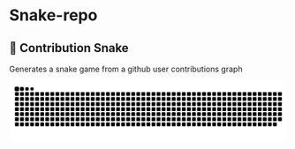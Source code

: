 # Snake-repo
## 🐍 Contribution Snake

Generates a snake game from a github user contributions graph

<picture>
  <source
    media="(prefers-color-scheme: dark)"
    srcset="https://github.com/AYushKUmar1161/platane/snk/output/github-contribution-grid-snake-dark.svg"
  />
  <source
    media="(prefers-color-scheme: light)"
    srcset="https://raw.githubusercontent.com/platane/snk/output/github-contribution-grid-snake.svg"
  />
  <img
    alt="github contribution grid snake animation"
    src="https://raw.githubusercontent.com/platane/snk/output/github-contribution-grid-snake.svg"
  />
</picture>


